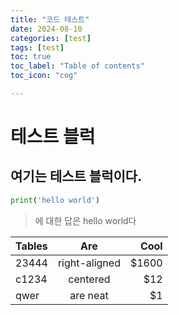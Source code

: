 ```yaml
---
title: "코드 테스트"
date: 2024-08-10
categories: [test]
tags: [test]
toc: true
toc_label: "Table of contents"
toc_icon: "cog"

---
```


# 테스트 블럭

여기는 테스트 블럭이다.
---
```python
print('hello world')

```
> 에 대한 답은 hello world다

| Tables        | Are           | Cool  |
| ------------- |:-------------:| -----:|
| 23444      | right-aligned | $1600 |
| c1234| centered      |   $12 |
| qwer | are neat      |    $1 |

[^1]:MIT Opencourseware
